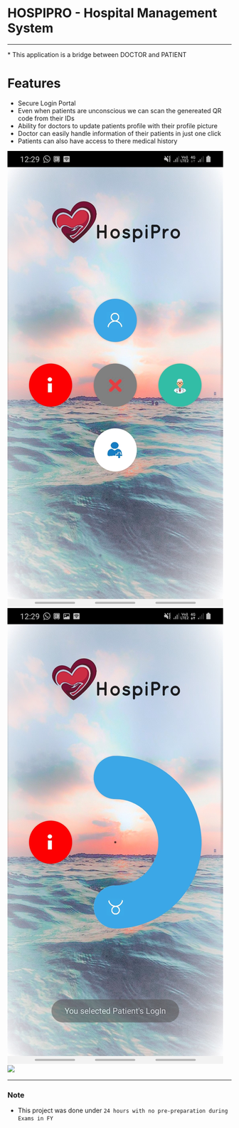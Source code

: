 # <b>HOSPIPRO - Hospital  Management System</b>
<hr/>
* This application is a bridge between DOCTOR and PATIENT

# <b>Features</b>
* Secure Login Portal
* Even when patients are unconscious we can scan the genereated QR code from their IDs 
* Ability for doctors to update patients profile with their profile picture
* Doctor can easily handle information of their patients in just one click
* Patients can also have access to there medical history



![](./Screenshot_20191006-122932_HospiPro2.jpg)
![](./Screenshot_20191006-122939_HospiPro2.jpg)
![](./Screenshot_20191006-122930_HospiPro2.jpg)

---
 ### Note

- This project was done under `24 hours with no pre-preparation during Exams in FY`
